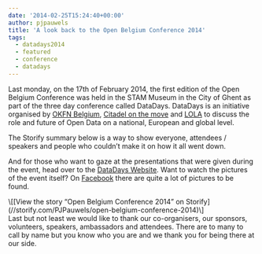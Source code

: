 ```yaml
---
date: '2014-02-25T15:24:40+00:00'
author: pjpauwels
title: 'A look back to the Open Belgium Conference 2014'
tags:
  - datadays2014
  - featured
  - conference
  - datadays
---
```


Last monday, on the 17th of February 2014, the first edition of the Open Belgium Conference was held in the STAM Museum in the City of Ghent as part of the three day conference called DataDays. DataDays is an initiative organised by [OKFN Belgium](http://okfn.be/), [Citadel on the move](http://www.citadelonthemove.eu/) and [LOLA](http://lola-ict.org/) to discuss the role and future of Open Data on a national, European and global level.

The Storify summary below is a way to show everyone, attendees / speakers and people who couldn’t make it on how it all went down.

And for those who want to gaze at the presentations that were given during the event, head over to the [DataDays Website](http://www.datadays.eu/presentations/). Want to watch the pictures of the event itself? On [Facebook](https://www.facebook.com/media/set/?set=a.283437808472346.1073741829.247409818741812&type=1) there are quite a lot of pictures to be found.

<div class="storify">\[[View the story “Open Belgium Conference 2014” on Storify](//storify.com/PJPauwels/open-belgium-conference-2014)\]

</div>Last but not least we would like to thank our co-organisers, our sponsors, volunteers, speakers, ambassadors and attendees. There are to many to call by name but you know who you are and we thank you for being there at our side.
